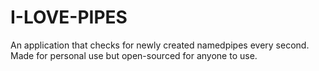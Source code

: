 # I-LOVE-PIPES
An application that checks for newly created namedpipes every second. Made for personal use but open-sourced for anyone to use.
